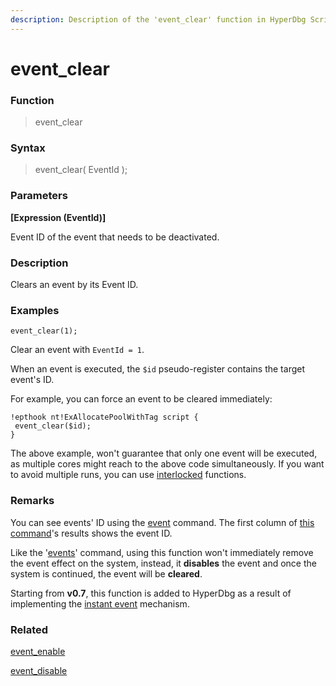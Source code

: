 ```yaml
---
description: Description of the 'event_clear' function in HyperDbg Scripts
---
```


# event\_clear

### Function

> event\_clear

### Syntax

> event\_clear( EventId );

### Parameters

**\[Expression (EventId)]**

Event ID of the event that needs to be deactivated.

### Description

Clears an event by its Event ID.

### Examples

`event_clear(1);`

Clear an event with `EventId = 1`.

When an event is executed, the `$id` pseudo-register contains the target event's ID.

For example, you can force an event to be cleared immediately:

```
!epthook nt!ExAllocatePoolWithTag script {
 event_clear($id);
}
```

The above example, won't guarantee that only one event will be executed, as multiple cores might reach to the above code simultaneously. If you want to avoid multiple runs, you can use [interlocked](https://docs.hyperdbg.org/commands/scripting-language/functions/interlocked) functions.

### Remarks

You can see events' ID using the [event](https://docs.hyperdbg.org/commands/debugging-commands/events) command. The first column of [this command](https://docs.hyperdbg.org/commands/debugging-commands/events)'s results shows the event ID.

Like the '[events](https://docs.hyperdbg.org/commands/scripting-language/functions/events)' command, using this function won't immediately remove the event effect on the system, instead, it **disables** the event and once the system is continued, the event will be **cleared**.

Starting from **v0.7**, this function is added to HyperDbg as a result of implementing the [instant event](https://docs.hyperdbg.org/tips-and-tricks/misc/instant-events) mechanism.

### Related

[event\_enable](https://docs.hyperdbg.org/commands/scripting-language/functions/events/event\_enable)

[event\_disable](https://docs.hyperdbg.org/commands/scripting-language/functions/events/event\_disable)
